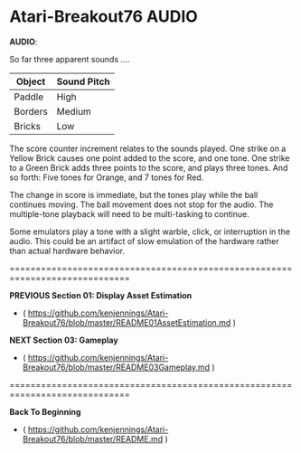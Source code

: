 # Atari-Breakout76 AUDIO

**AUDIO**:

So far three apparent sounds ....

| Object  | Sound Pitch |
| ------- | ----------- |
| Paddle  | High        | 
| Borders | Medium      | 
| Bricks  | Low         | 

The score counter increment relates to the sounds played. One strike on a Yellow Brick causes one point added to the score, and one tone.  One strike to a Green Brick adds three points to the score, and plays three tones. And so forth: Five tones for Orange, and 7 tones for Red.  

The change in score is immediate, but the tones play while the ball continues moving.  The ball movement does not stop for the audio. The multiple-tone playback will need to be multi-tasking to continue.

Some emulators play a  tone with a slight warble, click, or interruption in the audio.  This could be an artifact of slow emulation of the hardware rather than actual hardware behavior.

=============================================================================

**PREVIOUS Section 01: Display Asset Estimation**
- ( https://github.com/kenjennings/Atari-Breakout76/blob/master/README01AssetEstimation.md )

**NEXT Section 03: Gameplay**
- ( https://github.com/kenjennings/Atari-Breakout76/blob/master/README03Gameplay.md )

=============================================================================

**Back To Beginning**
- ( https://github.com/kenjennings/Atari-Breakout76/blob/master/README.md )

